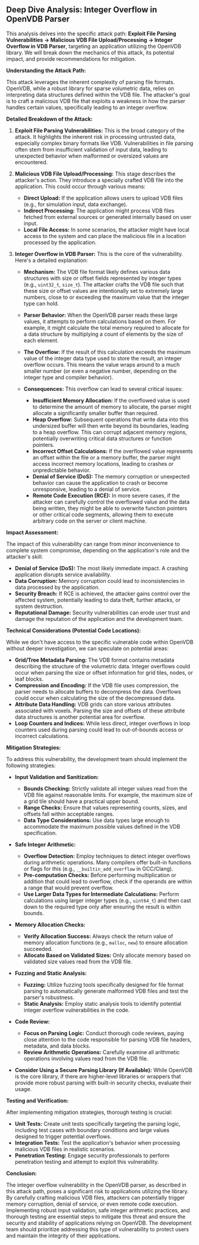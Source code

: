 ## Deep Dive Analysis: Integer Overflow in OpenVDB Parser

This analysis delves into the specific attack path: **Exploit File Parsing Vulnerabilities -> Malicious VDB File Upload/Processing -> Integer Overflow in VDB Parser**, targeting an application utilizing the OpenVDB library. We will break down the mechanics of this attack, its potential impact, and provide recommendations for mitigation.

**Understanding the Attack Path:**

This attack leverages the inherent complexity of parsing file formats. OpenVDB, while a robust library for sparse volumetric data, relies on interpreting data structures defined within the VDB file. The attacker's goal is to craft a malicious VDB file that exploits a weakness in how the parser handles certain values, specifically leading to an integer overflow.

**Detailed Breakdown of the Attack:**

1. **Exploit File Parsing Vulnerabilities:** This is the broad category of the attack. It highlights the inherent risk in processing untrusted data, especially complex binary formats like VDB. Vulnerabilities in file parsing often stem from insufficient validation of input data, leading to unexpected behavior when malformed or oversized values are encountered.

2. **Malicious VDB File Upload/Processing:** This stage describes the attacker's action. They introduce a specially crafted VDB file into the application. This could occur through various means:
    * **Direct Upload:** If the application allows users to upload VDB files (e.g., for simulation input, data exchange).
    * **Indirect Processing:** The application might process VDB files fetched from external sources or generated internally based on user input.
    * **Local File Access:** In some scenarios, the attacker might have local access to the system and can place the malicious file in a location processed by the application.

3. **Integer Overflow in VDB Parser:** This is the core of the vulnerability. Here's a detailed explanation:

    * **Mechanism:** The VDB file format likely defines various data structures with size or offset fields represented by integer types (e.g., `uint32_t`, `size_t`). The attacker crafts the VDB file such that these size or offset values are intentionally set to extremely large numbers, close to or exceeding the maximum value that the integer type can hold.

    * **Parser Behavior:** When the OpenVDB parser reads these large values, it attempts to perform calculations based on them. For example, it might calculate the total memory required to allocate for a data structure by multiplying a count of elements by the size of each element.

    * **The Overflow:** If the result of this calculation exceeds the maximum value of the integer data type used to store the result, an integer overflow occurs. This means the value wraps around to a much smaller number (or even a negative number, depending on the integer type and compiler behavior).

    * **Consequences:** This overflow can lead to several critical issues:
        * **Insufficient Memory Allocation:** If the overflowed value is used to determine the amount of memory to allocate, the parser might allocate a significantly smaller buffer than required.
        * **Heap Overflow:** Subsequent operations that write data into this undersized buffer will then write beyond its boundaries, leading to a heap overflow. This can corrupt adjacent memory regions, potentially overwriting critical data structures or function pointers.
        * **Incorrect Offset Calculations:** If the overflowed value represents an offset within the file or a memory buffer, the parser might access incorrect memory locations, leading to crashes or unpredictable behavior.
        * **Denial of Service (DoS):**  The memory corruption or unexpected behavior can cause the application to crash or become unresponsive, leading to a denial of service.
        * **Remote Code Execution (RCE):** In more severe cases, if the attacker can carefully control the overflowed value and the data being written, they might be able to overwrite function pointers or other critical code segments, allowing them to execute arbitrary code on the server or client machine.

**Impact Assessment:**

The impact of this vulnerability can range from minor inconvenience to complete system compromise, depending on the application's role and the attacker's skill:

* **Denial of Service (DoS):**  The most likely immediate impact. A crashing application disrupts service availability.
* **Data Corruption:**  Memory corruption could lead to inconsistencies in data processed by the application.
* **Security Breach:**  If RCE is achieved, the attacker gains control over the affected system, potentially leading to data theft, further attacks, or system destruction.
* **Reputational Damage:**  Security vulnerabilities can erode user trust and damage the reputation of the application and the development team.

**Technical Considerations (Potential Code Locations):**

While we don't have access to the specific vulnerable code within OpenVDB without deeper investigation, we can speculate on potential areas:

* **Grid/Tree Metadata Parsing:**  The VDB format contains metadata describing the structure of the volumetric data. Integer overflows could occur when parsing the size or offset information for grid tiles, nodes, or leaf blocks.
* **Compression and Encoding:**  If the VDB file uses compression, the parser needs to allocate buffers to decompress the data. Overflows could occur when calculating the size of the decompressed data.
* **Attribute Data Handling:**  VDB grids can store various attributes associated with voxels. Parsing the size and offsets of these attribute data structures is another potential area for overflow.
* **Loop Counters and Indices:**  While less direct, integer overflows in loop counters used during parsing could lead to out-of-bounds access or incorrect calculations.

**Mitigation Strategies:**

To address this vulnerability, the development team should implement the following strategies:

* **Input Validation and Sanitization:**
    * **Bounds Checking:**  Strictly validate all integer values read from the VDB file against reasonable limits. For example, the maximum size of a grid tile should have a practical upper bound.
    * **Range Checks:** Ensure that values representing counts, sizes, and offsets fall within acceptable ranges.
    * **Data Type Considerations:**  Use data types large enough to accommodate the maximum possible values defined in the VDB specification.

* **Safe Integer Arithmetic:**
    * **Overflow Detection:** Employ techniques to detect integer overflows during arithmetic operations. Many compilers offer built-in functions or flags for this (e.g., `__builtin_add_overflow` in GCC/Clang).
    * **Pre-computation Checks:** Before performing multiplication or addition that could lead to overflow, check if the operands are within a range that would prevent overflow.
    * **Use Larger Data Types for Intermediate Calculations:** Perform calculations using larger integer types (e.g., `uint64_t`) and then cast down to the required type only after ensuring the result is within bounds.

* **Memory Allocation Checks:**
    * **Verify Allocation Success:** Always check the return value of memory allocation functions (e.g., `malloc`, `new`) to ensure allocation succeeded.
    * **Allocate Based on Validated Sizes:** Only allocate memory based on validated size values read from the VDB file.

* **Fuzzing and Static Analysis:**
    * **Fuzzing:** Utilize fuzzing tools specifically designed for file format parsing to automatically generate malformed VDB files and test the parser's robustness.
    * **Static Analysis:** Employ static analysis tools to identify potential integer overflow vulnerabilities in the code.

* **Code Review:**
    * **Focus on Parsing Logic:** Conduct thorough code reviews, paying close attention to the code responsible for parsing VDB file headers, metadata, and data blocks.
    * **Review Arithmetic Operations:** Carefully examine all arithmetic operations involving values read from the VDB file.

* **Consider Using a Secure Parsing Library (If Available):** While OpenVDB is the core library, if there are higher-level libraries or wrappers that provide more robust parsing with built-in security checks, evaluate their usage.

**Testing and Verification:**

After implementing mitigation strategies, thorough testing is crucial:

* **Unit Tests:** Create unit tests specifically targeting the parsing logic, including test cases with boundary conditions and large values designed to trigger potential overflows.
* **Integration Tests:** Test the application's behavior when processing malicious VDB files in realistic scenarios.
* **Penetration Testing:** Engage security professionals to perform penetration testing and attempt to exploit this vulnerability.

**Conclusion:**

The integer overflow vulnerability in the OpenVDB parser, as described in this attack path, poses a significant risk to applications utilizing the library. By carefully crafting malicious VDB files, attackers can potentially trigger memory corruption, denial of service, or even remote code execution. Implementing robust input validation, safe integer arithmetic practices, and thorough testing are essential steps to mitigate this threat and ensure the security and stability of applications relying on OpenVDB. The development team should prioritize addressing this type of vulnerability to protect users and maintain the integrity of their applications.
